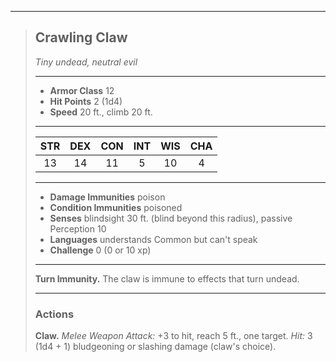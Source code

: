 ***
> ## Crawling Claw
> *Tiny undead, neutral evil*
> 
> ***
> 
> - **Armor Class** 12
> - **Hit Points** 2 (1d4)
> - **Speed** 20 ft., climb 20 ft.
> 
> ***
> 
> |STR|DEX|CON|INT|WIS|CHA|
> |:---:|:---:|:---:|:---:|:---:|:---:|
> |13|14|11|5|10|4|
> 
> ***
> 
> - **Damage Immunities** poison
> - **Condition Immunities** poisoned
> - **Senses** blindsight 30 ft. (blind beyond this radius), passive Perception 10
> - **Languages** understands Common but can't speak
> - **Challenge** 0 (0 or 10 xp)
> 
> ***
> 
> **Turn Immunity.** The claw is immune to effects that turn undead.
> 
> ***
> 
> ### Actions
> **Claw.** *Melee Weapon Attack:* +3 to hit, reach 5 ft., one target. *Hit:* 3 (1d4 + 1) bludgeoning or slashing damage (claw's choice).